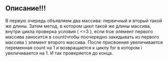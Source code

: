 ## Описание!!!

В первую очередь объявляем два массива: первичный и вторый такой же длины. Затем метод, в котором цикл такой же длины массива, внутри цикла проверка условия ( <=3 ), если true элемент первого массива заносится в count(чтобы поочередно закидывать из первого массива ) элемент второго массива. После присвоения увеличивается переменная count на 1 и возвращается к циклу for в котором i увеличивается на 1. И так проверяется до конца.